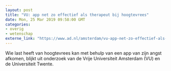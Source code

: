 ```yaml
---
layout: post
title: "VU: app net zo effectief als therapeut bij hoogtevrees"
date: Mon, 25 Mar 2019 09:58:00 GMT
categories: 
- overig 
- wetenschap 
externe_link: "https://www.ad.nl/amsterdam/vu-app-net-zo-effectief-als-therapeut-bij-hoogtevrees~a6540a7d/"
---
```


Wie last heeft van hoogtevrees kan met behulp van een app van zijn angst afkomen, blijkt uit onderzoek van de Vrije Universiteit Amsterdam (VU) en de Universiteit Twente.
